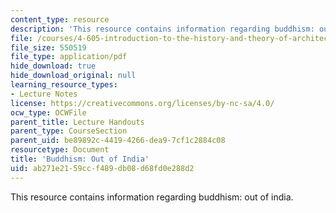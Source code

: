 ```yaml
---
content_type: resource
description: 'This resource contains information regarding buddhism: out of india.'
file: /courses/4-605-introduction-to-the-history-and-theory-of-architecture-spring-2012/ab271e2159ccf489db08d68fd0e288d2_MIT4_605S12_lec11.pdf
file_size: 550519
file_type: application/pdf
hide_download: true
hide_download_original: null
learning_resource_types:
- Lecture Notes
license: https://creativecommons.org/licenses/by-nc-sa/4.0/
ocw_type: OCWFile
parent_title: Lecture Handouts
parent_type: CourseSection
parent_uid: be89892c-4419-4266-dea9-7cf1c2884c08
resourcetype: Document
title: 'Buddhism: Out of India'
uid: ab271e21-59cc-f489-db08-d68fd0e288d2
---
```

This resource contains information regarding buddhism: out of india.